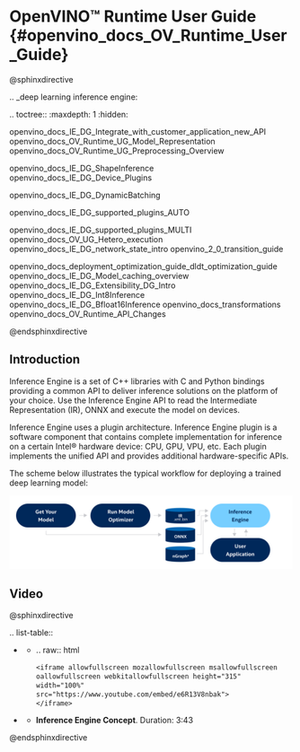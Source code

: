 # OpenVINO™ Runtime User Guide {#openvino_docs_OV_Runtime_User_Guide}

@sphinxdirective

.. _deep learning inference engine:

.. toctree::
   :maxdepth: 1
   :hidden:

   openvino_docs_IE_DG_Integrate_with_customer_application_new_API
   openvino_docs_OV_Runtime_UG_Model_Representation
   openvino_docs_OV_Runtime_UG_Preprocessing_Overview
   <!-- rename to "Changing input shapes" -->
   openvino_docs_IE_DG_ShapeInference
   openvino_docs_IE_DG_Device_Plugins
   <!-- insert here preprocessing -->
   <!-- generalize dyn batch to "Working with dynamic shapes" -->
   openvino_docs_IE_DG_DynamicBatching
   <!-- rename MULTI to "Automatic device selection" -->
   openvino_docs_IE_DG_supported_plugins_AUTO
   <!-- rename MULTI to "Running on multiple device simultaneously" -->
   openvino_docs_IE_DG_supported_plugins_MULTI
   openvino_docs_OV_UG_Hetero_execution
   openvino_docs_IE_DG_network_state_intro
   openvino_2_0_transition_guide
   <!-- remove parts below -->
   openvino_docs_deployment_optimization_guide_dldt_optimization_guide
   openvino_docs_IE_DG_Model_caching_overview
   openvino_docs_IE_DG_Extensibility_DG_Intro
   openvino_docs_IE_DG_Int8Inference
   openvino_docs_IE_DG_Bfloat16Inference
   openvino_docs_transformations
   openvino_docs_OV_Runtime_API_Changes

@endsphinxdirective

## Introduction
Inference Engine is a set of C++ libraries with C and Python bindings providing a common API to deliver inference solutions on the platform of your choice. Use the Inference Engine API to read the Intermediate Representation (IR), ONNX and execute the model on devices.

Inference Engine uses a plugin architecture. Inference Engine plugin is a software component that contains complete implementation for inference on a certain Intel® hardware device: CPU, GPU, VPU, etc. Each plugin implements the unified API and provides additional hardware-specific APIs.
 
The scheme below illustrates the typical workflow for deploying a trained deep learning model: 

![](img/BASIC_FLOW_IE_C.svg)


## Video

@sphinxdirective

.. list-table::

   * - .. raw:: html

           <iframe allowfullscreen mozallowfullscreen msallowfullscreen oallowfullscreen webkitallowfullscreen height="315" width="100%"
           src="https://www.youtube.com/embed/e6R13V8nbak">
           </iframe>
   * - **Inference Engine Concept**. Duration: 3:43
     
@endsphinxdirective
